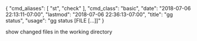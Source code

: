 {
    "cmd_aliases": [
        "st",
        "check"
    ],
    "cmd_class": "basic",
    "date": "2018-07-06 22:13:11-07:00",
    "lastmod": "2018-07-06 22:36:13-07:00",
    "title": "gg status",
    "usage": "gg status [FILE [...]]"
}

show changed files in the working directory

<!--more-->
